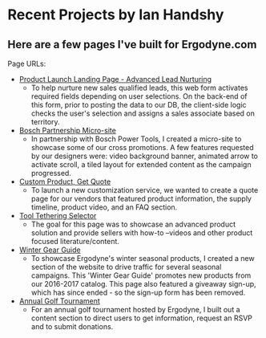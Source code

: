 # Recent Projects by Ian Handshy
## Here are a few pages I've built for Ergodyne.com

Page URLs:
* [Product Launch Landing Page - Advanced Lead Nurturing](https://www.ergodyne.com/skoll)
  * To help nurture new sales qualified leads, this web form activates required fields depending on user selections. On the back-end of this form, prior to posting the data to our DB, the client-side logic checks the user's selection and assigns a sales associate based on territory.
* [Bosch Partnership Micro-site](https://www.ergodyne.com/bosch)
  * In partnership with Bosch Power Tools, I created a micro-site to showcase some of our cross promotions. A few features requested by our designers were: video background banner, animated arrow to activate scroll, a tiled layout for extended content as the campaign progressed.
* [Custom Product, Get Quote](https://www.ergodyne.com/custom-multi-band.html)
  * To launch a new customization service, we wanted to create a quote page for our vendors that featured product information, the supply timeline, product video, and an FAQ section.
* [Tool Tethering Selector](https://www.google.com)
  * The goal for this page was to showcase an advanced product solution and provide sellers with how-to –videos and other product focused literature/content.
* [Winter Gear Guide](https://www.ergodyne.com/winter-gear-guide-sign-up.html)
  * To showcase Ergodyne's winter seasonal products, I created a new section of the website to drive traffic for several seasonal campaigns. This 'Winter Gear Guide' promotes new products from our 2016-2017 catalog. This page also featured a giveaway sign-up, which has since ended - so the sign-up form has been removed.
* [Annual Golf Tournament](https://www.ergodyne.com/65-roses-sign-up)
  * For an annual golf tournament hosted by Ergodyne, I built out a content section to direct users to get information, request an RSVP and to submit donations.
